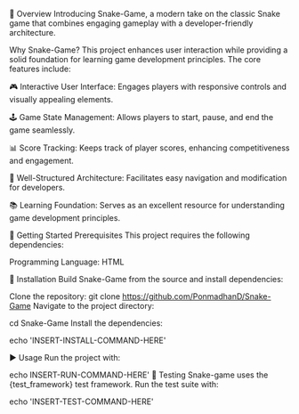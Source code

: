 📌 Overview
Introducing Snake-Game, a modern take on the classic Snake game that combines engaging gameplay with a developer-friendly architecture.

Why Snake-Game?
This project enhances user interaction while providing a solid foundation for learning game development principles. The core features include:

🎮 Interactive User Interface: Engages players with responsive controls and visually appealing elements.

🕹️ Game State Management: Allows players to start, pause, and end the game seamlessly.

📊 Score Tracking: Keeps track of player scores, enhancing competitiveness and engagement.

🧩 Well-Structured Architecture: Facilitates easy navigation and modification for developers.

📚 Learning Foundation: Serves as an excellent resource for understanding game development principles.

🚀 Getting Started
Prerequisites
This project requires the following dependencies:

Programming Language: HTML

🔧 Installation
Build Snake-Game from the source and install dependencies:

Clone the repository:
git clone https://github.com/PonmadhanD/Snake-Game
Navigate to the project directory:

cd Snake-Game
Install the dependencies:

echo 'INSERT-INSTALL-COMMAND-HERE'

▶️ Usage
Run the project with:

echo INSERT-RUN-COMMAND-HERE'
🧪 Testing
Snake-game uses the {test_framework} test framework. Run the test suite with:

echo 'INSERT-TEST-COMMAND-HERE'
